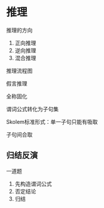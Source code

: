 # 推理

推理的方向

1. 正向推理
2. 逆向推理
3. 混合推理

推理流程图

假言推理

全称固化



谓词公式转化为子句集



Skolem标准形式：单一子句只能有吸取

子句间合取



## 归结反演

一道题

1. 先构造谓词公式
2. 否定结论
3. 归结